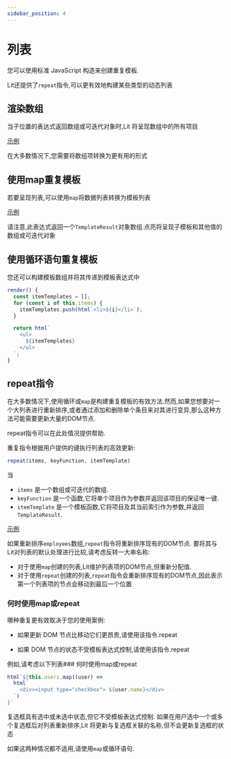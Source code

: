```yaml
---
sidebar_position: 4
---
```

# 列表

您可以使用标准 JavaScript 构造来创建重复模板.

Lit还提供了`repeat`指令,可以更有效地构建某些类型的动态列表

## 渲染数组

当子位置的表达式返回数组或可迭代对象时,Lit 将呈现数组中的所有项目

[示例](https://lit.dev/playground/#sample=docs/templates/lists-arrays)

在大多数情况下,您需要将数组项转换为更有用的形式

## 使用map重复模板

若要呈现列表,可以使用`map`将数据列表转换为模板列表

[示例](https://lit.dev/playground/#sample=docs/templates/lists-map)

请注意,此表达式返回一个`TemplateResult`对象数组.点亮将呈现子模板和其他值的数组或可迭代对象

## 使用循环语句重复模板

您还可以构建模板数组并将其传递到模板表达式中

```js
render() {
  const itemTemplates = [];
  for (const i of this.items) {
    itemTemplates.push(html`<li>${i}</li>`);
  }

  return html`
    <ul>
      ${itemTemplates}
    </ul>
  `;
}
```

## repeat指令

在大多数情况下,使用循环或`map`是构建重复模板的有效方法.然而,如果您想要对一个大列表进行重新排序,或者通过添加和删除单个条目来对其进行变异,那么这种方法可能需要更新大量的DOM节点.

repeat指令可以在此处情况提供帮助.

重复指令根据用户提供的键执行列表的高效更新:

```js
repeat(items, keyFunction, itemTemplate)
```

当

- `items` 是一个数组或可迭代的数组.
- `keyFunction` 是一个函数,它将单个项目作为参数并返回该项目的保证唯一键.
- `itemTemplate` 是一个模板函数,它将项目及其当前索引作为参数,并返回 `TemplateResult`.

[示例](https://lit.dev/playground/#sample=docs/templates/lists-repeat)

如果重新排序`employees`数组,`repeat`指令将重新排序现有的DOM节点.
要将其与Lit对列表的默认处理进行比较,请考虑反转一大串名称:

- 对于使用`map`创建的列表,Lit维护列表项的DOM节点,但重新分配值.
- 对于使用`repeat`创建的列表,`repeat`指令会重新排序现有的DOM节点,因此表示第一个列表项的节点会移动到最后一个位置

### 何时使用map或repeat

哪种重复更有效取决于您的使用案例:

- 如果更新 DOM 节点比移动它们更昂贵,请使用该指令.repeat

- 如果 DOM 节点的状态不受模板表达式控制,请使用该指令.repeat

例如,请考虑以下列表### 何时使用map或repeat

```js
html`${this.users.map((user) =>
  html`
    <div><input type="checkbox"> ${user.name}</div>
  `)
}`
```

复选框具有选中或未选中状态,但它不受模板表达式控制.
如果在用户选中一个或多个复选框后对列表重新排序,Lit 将更新与复选框关联的名称,但不会更新复选框的状态

如果这两种情况都不适用,请使用`map`或循环语句.
